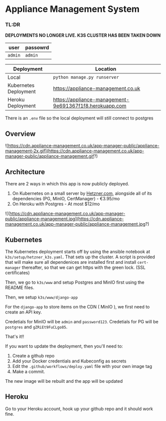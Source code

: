 # Appliance Management System


### **TL:DR**

**DEPLOYMENTS NO LONGER LIVE. K3S CLUSTER HAS BEEN TAKEN DOWN**

|user| passowrd|
|-|-|
|`admin`| `admin`|

|Deployment| Location|
|-|-|
|Local |`python manage.py runserver`|
|Kubernetes Deployment| https://appliance-management.co.uk|
|Heroku Deployment | https://appliance-management-9e691367f1f8.herokuapp.com |

There is an `.env` file so the local deployment will still connect to postgres

## Overview

![https://cdn.appliance-management.co.uk/app-manager-public/appliance-management-2x.gif](https://cdn.appliance-management.co.uk/app-manager-public/appliance-management.gif?)


## Architecture

There are 2 ways in which this app is now publicly deployed.

1. On Kubernetes on a small server by [Hetzner.com](https://www.hetzner.com/), alongside all of its dependencies (PG, MinIO, CertManager) - €3.95/mo
1. On Heroku with Postgres - At most $12/mo

![(https://cdn.appliance-management.co.uk/app-manager-public/appliance-management.jpg](https://cdn.appliance-management.co.uk/app-manager-public/appliance-management.jpg?)

## Kubernetes

The Kubernetes deployment starts off by using the ansible notebook at `k3s/setup/hetzner_k3s.yaml`. That sets up the cluster.
A script is provided that will make sure all dependenices are installed first and install `cert-manager` thereafter, so that we can get https with the green lock. (SSL certificates)

Then, we go to `k3s/www` and setup Postgres and MinIO first using the README files.

Then, we setup `k3s/www/django-app`

For the `django-app` to store items on the CDN ( MinIO ), we first need to create an API key.

Credetials for MinIO will be `admin` and `password123`.
Credetials for PG will be `postgres` and `gZRiEt9FuCLgo85`.


That's it!!

If you want to update the deployment, then you'll need to:
1. Create a github repo
2. Add your Docker credentials and Kubeconfig as secrets
3. Edit the `.github/workflows/deploy.yaml` file with your own image tag
4. Make a commit.

The new image will be rebuilt and the app will be updated

## Heroku

Go to your Heroku account, hook up your github repo and it should work fine.
